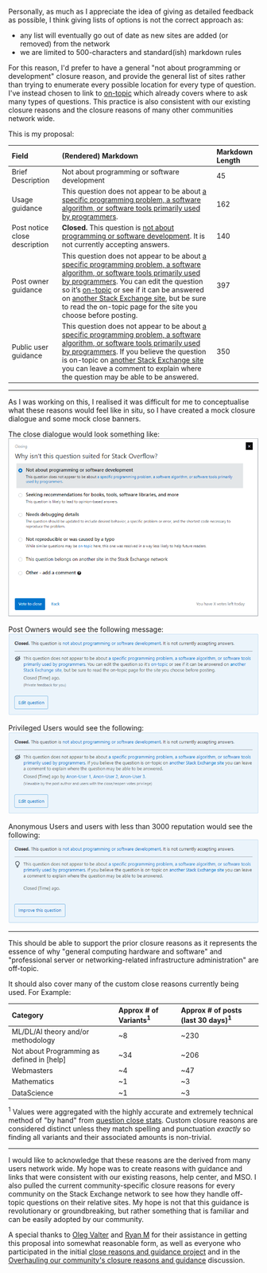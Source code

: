 Personally, as much as I appreciate the idea of giving as detailed feedback as possible, I think giving lists of options is not the correct approach as:

- any list will eventually go out of date as new sites are added (or removed) from the network
- we are limited to 500-characters and standard(ish) markdown rules

For this reason, I'd prefer to have a general "not about programming or development" closure reason, and provide the general list of sites rather than trying to enumerate every possible location for every type of question. I've instead chosen to link to [on-topic](https://stackoverflow.com/help/on-topic) which already covers where to ask many types of questions. This practice is also consistent with our existing closure reasons and the closure reasons of many other communities network wide.

This is my proposal:

<!-- 
    PLEASE DO NOT EDIT THIS TABLE 

If there are issues that need to be addressed please leave a comment so the character length and images can be updated
-->
| Field | (Rendered) Markdown | Markdown Length |
|:---|:---|:---|
| Brief Description | Not about programming or software development | 45 |
| Usage guidance | This question does not appear to be about [a specific programming problem, a software algorithm, or software tools primarily used by programmers](/help/on-topic). | 162 |
| Post notice close description | **Closed.** This question is [not about programming or software development](/help/closed-questions). It is not currently accepting answers. | 140 |
| Post owner guidance | This question does not appear to be about [a specific programming problem, a software algorithm, or software tools primarily used by programmers](/help/on-topic). You can edit the question so it’s [on-topic](/help/on-topic) or see if it can be answered on [another Stack Exchange site](https://stackexchange.com/sites), but be sure to read the on-topic page for the site you choose before posting. | 397 |
| Public user guidance | This question does not appear to be about [a specific programming problem, a software algorithm, or software tools primarily used by programmers](/help/on-topic). If you believe the question is on-topic on [another Stack Exchange site](https://stackexchange.com/sites) you can leave a comment to explain where the question may be able to be answered. | 350 |

---

As I was working on this, I realised it was difficult for me to conceptualise what these reasons would feel like in situ, so I have created a mock closure dialogue and some mock close banners.

The close dialogue would look something like:\
[![Close Dialogue with new closure reasons and no SF or SU close reasons][1]][1]

Post Owners would see the following message:\
[![Post owner guidance][2]][2]

Privileged Users would see the following:\
[![Public user guidance][3]][3]

Anonymous Users and users with less than 3000 reputation would see the following:\
[![Every user guidance][4]][4]

---

This should be able to support the prior closure reasons as it represents the essence of why "general computing hardware and software" and "professional server or networking-related infrastructure administration" are off-topic.

It should also cover many of the custom close reasons currently being used. For Example:

| Category | Approx # of Variants<sup>1</sup> | Approx # of posts (last 30 days)<sup>1</sup> |
|:--- |:--- |:--- |
| ML/DL/AI theory and/or methodology | \~8 | \~230 |
| Not about Programming as defined in \[help\] | \~34 | \~206 |
| Webmasters | \~4 | \~47 |
| Mathematics | \~1 | \~3 |
| DataScience | \~1 | \~3 |

<sup>1</sup> Values were aggregated with the highly accurate and extremely technical method of "by hand" from [question close stats](https://stackoverflow.com/tools/question-close-stats?daterange=last30days). Custom closure reasons are considered distinct unless they match spelling and punctuation _exactly_ so finding all variants and their associated amounts is non-trivial.

---

I would like to acknowledge that these reasons are the derived from many users network wide. My hope was to create reasons with guidance and links that were consistent with our existing reasons, help center, and MSO. I also pulled the current community-specific closure reasons for every community on the Stack Exchange network to see how they handle off-topic questions on their relative sites. My hope is not that this guidance is revolutionary or groundbreaking, but rather something that is familiar and can be easily adopted by our community.

A special thanks to [Oleg Valter](https://meta.stackoverflow.com/users/11407695) and [Ryan M](https://meta.stackoverflow.com/users/208273) for their assistance in getting this proposal into somewhat reasonable form, as well as everyone who participated in the initial [close reasons and guidance project](https://meta.stackoverflow.com/q/417475/15497888) and in the [Overhauling our community's closure reasons and guidance](https://meta.stackoverflow.com/q/417008/15497888) discussion.


  [1]: ./builders/img_output/mock-close-dialogue-rendered.png
  [2]: ./builders/img_output/mock-private-banner-rendered.png
  [3]: ./builders/img_output/mock-privileged-banner-rendered.png
  [4]: ./builders/img_output/mock-public-banner-rendered.png
